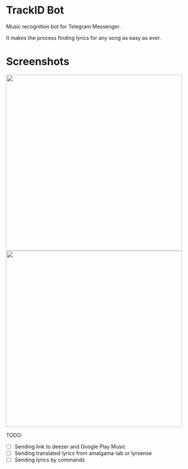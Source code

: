 # TrackID Bot
Music recognition bot for Telegram Messenger. 

It makes the process finding lyrics for any song as easy as ever.
 
 # Screenshots

<div style="overflow:auto;">
		<div>
			<img src="https://raw.githubusercontent.com/andriyor/Telegram-ACR-lyrics-bot/master/screenshots/screenshot_1.png" width="480"/>
			<img src="https://raw.githubusercontent.com/andriyor/Telegram-ACR-lyrics-bot/master/screenshots/screenshot_2.png" width="480"/>
		</div>
</div>

TODO:
- [ ] Sending link to deezer and Google Play Music
- [ ] Sending translated lyrics from amalgama-lab or lyrsense
- [ ] Sending lyrics by commands